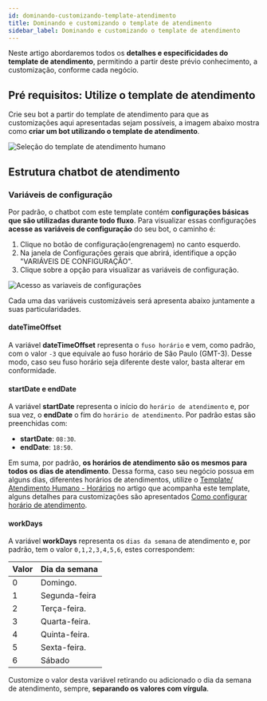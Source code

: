 ```yaml
---
id: dominando-customizando-template-atendimento
title: Dominando e customizando o template de atendimento
sidebar_label: Dominando e customizando o template de atendimento
---
```


Neste artigo abordaremos todos os **detalhes e especificidades do template de atendimento**, permitindo a partir deste prévio conhecimento, a customização, conforme cada negócio.

## Pré requisitos: Utilize o template de atendimento

Crie seu bot a partir do template de atendimento para que as customizações aqui apresentadas sejam possíveis, a imagem abaixo mostra como **criar um bot utilizando o template de atendimento**.

![Seleção do template de atendimento humano](/img/helpdesk/como-verificar-atendentes-equipe-1.png)<br>

## Estrutura chatbot de atendimento

### Variáveis de configuração

Por padrão, o chatbot com este template contém **configurações básicas que são utilizadas durante todo fluxo**. Para visualizar essas configurações **acesse as variáveis de configuração** do seu bot, o caminho é:

1. Clique no botão de configuração(engrenagem) no canto esquerdo.
2. Na janela de Configurações gerais que abrirá, identifique a opção "VARIÁVEIS DE CONFIGURAÇÃO".
3. Clique sobre a opção para visualizar as variáveis de configuração.

![Acesso as variaveis de configurações](/img/helpdesk/dominando-customizando-template-atendimento-1.png)<br>

Cada uma das variáveis customizáveis será apresenta abaixo juntamente a suas particularidades. 

#### dateTimeOffset

A variável **dateTimeOffset** representa o `fuso horário` e vem, como padrão, com o valor `-3` que equivale ao fuso horário de São Paulo (GMT-3). Desse modo, caso seu fuso horário seja diferente deste valor, basta alterar em conformidade.

#### startDate e endDate

A variável **startDate** representa o início do `horário de atendimento` e, por sua vez, o **endDate** o fim do `horário de atendimento`. Por padrão estas são preenchidas com: 

* **startDate**: `08:30`.
* **endDate**: `18:50`.

Em suma, por padrão, **os horários de atendimento são os mesmos para todos os dias de atendimento**. Dessa forma, caso seu negócio possua em alguns dias, diferentes horários de atendimentos, utilize o [Template/ Atendimento Humano - Horários](/template/?Id=Atendimento_humano_horarios) no artigo que acompanha este template, alguns detalhes para customizações são apresentados [Como configurar horário de atendimento](/docs/helpdesk/blipdesk/como-configurar-horario-atendimento).


#### workDays

A variável **workDays** representa os `dias da semana` de atendimento e, por padrão, tem o valor `0,1,2,3,4,5,6`, estes correspondem: 

| Valor | Dia da semana |
|-------|---------------|
| 0     | Domingo.      |
| 1     | Segunda-feira |
| 2     | Terça-feira.  |
| 3     | Quarta-feira. |
| 4     | Quinta-feira. |
| 5     | Sexta-feira.  |
| 6     | Sábado        |

Customize o valor desta variável retirando ou adicionado o dia da semana de atendimento, sempre, **separando os valores com vírgula**.

